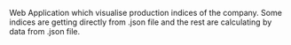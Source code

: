 Web Application which visualise production indices of the company. Some indices are getting directly from .json file and the rest are calculating by data from .json file.
